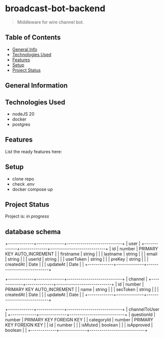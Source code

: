 # broadcast-bot-backend

> Middleware for wire channel bot.

## Table of Contents
* [General Info](#general-information)
* [Technologies Used](#technologies-used)
* [Features](#features)
* [Setup](#setup)
* [Project Status](#project-status)


## General Information


## Technologies Used
- nodeJS 20 
- docker
- postgres


## Features
List the ready features here:


## Setup
- clone repo
- check .env 
- docker compose up 


## Project Status
Project is: _in progress_ 


## database schema

+-------------+--------------+----------------------------+
|                        user                             |
+-------------+--------------+----------------------------+
| id          | number       | PRIMARY KEY AUTO_INCREMENT |
| firstname   | string       |                            |
| lastname    | string       |                            |
| email       | string       |                            |
| userId      | string       |                            |
| userToken   | string       |                            |
| preKey      | string       |                            |
| createdAt   | Date         |                            |
| updateAt    | Date         |                            |
+-------------+--------------+----------------------------+

+-------------+--------------+----------------------------+
|                        channel                          |
+-------------+--------------+----------------------------+
| id          | number      | PRIMARY KEY AUTO_INCREMENT |
| name        | string       |                            |
| secToken    | string       |                            |
| createdAt   | Date         |                            |
| updateAt    | Date         |                            |
+-------------+--------------+----------------------------+

+-------------+--------------+----------------------------+
|                        channelToUser                    |
+-------------+--------------+----------------------------+
| questionId  | number       | PRIMARY KEY FOREIGN KEY    |
| categoryId  | number       | PRIMARY KEY FOREIGN KEY    |
| id          | number       |                            |
| isMuted     | boolean      |                            |
| isApproved  | boolean      |                            |
+-------------+--------------+----------------------------+

